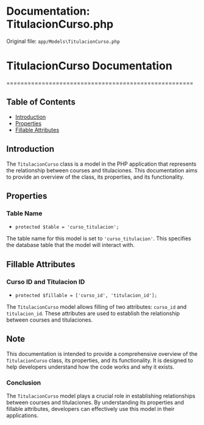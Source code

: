 # Documentation: TitulacionCurso.php

Original file: `app/Models\TitulacionCurso.php`

# TitulacionCurso Documentation
=====================================================

Table of Contents
-----------------

* [Introduction](#introduction)
* [Properties](#properties)
* [Fillable Attributes](#fillable-attributes)

Introduction
------------

The `TitulacionCurso` class is a model in the PHP application that represents the relationship between courses and titulaciones. This documentation aims to provide an overview of the class, its properties, and its functionality.

Properties
----------

### Table Name

* `protected $table = 'curso_titulacion';`

The table name for this model is set to `'curso_titulacion'`. This specifies the database table that the model will interact with.

Fillable Attributes
-------------------

### Curso ID and Titulacion ID

* `protected $fillable = ['curso_id', 'titulacion_id'];`

The `TitulacionCurso` model allows filling of two attributes: `curso_id` and `titulacion_id`. These attributes are used to establish the relationship between courses and titulaciones.

Note
----

This documentation is intended to provide a comprehensive overview of the `TitulacionCurso` class, its properties, and its functionality. It is designed to help developers understand how the code works and why it exists.

### Conclusion

The `TitulacionCurso` model plays a crucial role in establishing relationships between courses and titulaciones. By understanding its properties and fillable attributes, developers can effectively use this model in their applications.